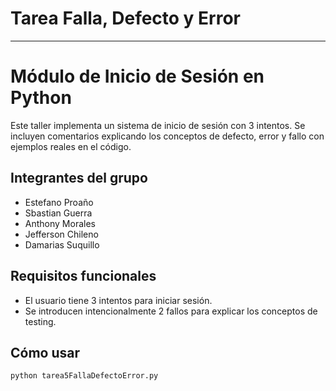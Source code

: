 # Tarea Falla, Defecto y Error
---
# Módulo de Inicio de Sesión en Python

Este taller implementa un sistema de inicio de sesión con 3 intentos. Se incluyen comentarios explicando los conceptos de defecto, error y fallo con ejemplos reales en el código.

## Integrantes del grupo

- Estefano Proaño
- Sbastian Guerra
- Anthony Morales
- Jefferson Chileno
- Damarias Suquillo

## Requisitos funcionales

- El usuario tiene 3 intentos para iniciar sesión.
- Se introducen intencionalmente 2 fallos para explicar los conceptos de testing.

## Cómo usar

```bash
python tarea5FallaDefectoError.py

